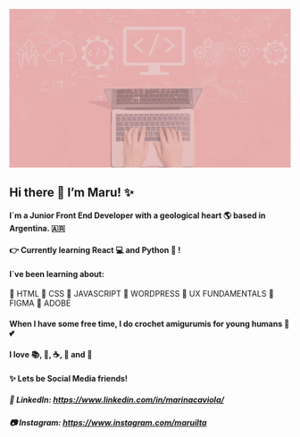  ![header](https://github.com/maruilta/maruilta/blob/main/master/header_tech_pink.png)

## Hi there 👋 I’m  Maru! :sparkles:
#### I´m a Junior Front End Developer with a geological heart :earth_americas: based in Argentina. 🇦🇷
#### :point_right: Currently learning React :computer: and Python :snake: !

#### I´ve been learning about:
 :pushpin: HTML 
 :pushpin: CSS
 :pushpin: JAVASCRIPT
 :pushpin: WORDPRESS
 :pushpin: UX FUNDAMENTALS
 :pushpin: FIGMA
 :pushpin: ADOBE

#### When I have some free time, I do crochet amigurumis for young humans :baby: :two_hearts:
#### I love :books:, :fishing_pole_and_fish:, :coffee:, :chocolate_bar: and :icecream:

#### :sparkles: Lets be Social Media friends! 
##### :school_satchel: LinkedIn: https://www.linkedin.com/in/marinacaviola/
##### :camera: Instagram: https://www.instagram.com/maruilta









